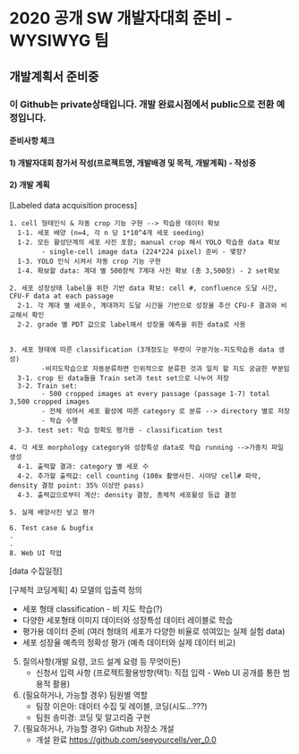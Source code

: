 ﻿# 2020 공개 SW 개발자대회 준비 - WYSIWYG 팀
## 개발계획서 준비중
### 이 Github는 private상태입니다. 개발 완료시점에서 public으로 전환 예정입니다. 

#### 준비사항 체크
#### 1) 개발자대회 참가서 작성(프로젝트명, 개발배경 및 목적, 개발계획)  - 작성중
#### 2) 개발 계획
    
[Labeled data acquisition process]

    1. cell 형태인식 & 자동 crop 기능 구현 --> 학습용 데이터 확보
      1-1. 세포 배양 (n=4, 각 n 당 1*10^4개 세포 seeding)
      1-2. 모든 활성단계의 세포 사진 포함; manual crop 해서 YOLO 학습용 data 확보 
            - single-cell image data (224*224 pixel) 준비 - 몇장?
      1-3. YOLO 인식 시켜서 자동 crop 기능 구현
      1-4. 확보할 data: 계대 별 500장씩 7계대 사진 확보 (총 3,500장) - 2 set확보

    2. 세포 성장상태 label을 위한 기반 data 확보: cell #, confluence 도달 시간, CFU-F data at each passage
      2-1. 각 계대 별 세포수, 계대까지 도달 시간을 기반으로 성장율 추산 CFU-F 결과와 비교해서 확인
      2-2. grade 별 PDT 값으로 label해서 성장율 예측을 위한 data로 사용
       

    3. 세포 형태에 따른 classification (3개정도는 뚜렷이 구분가능-지도학습용 data 생성) 
            -비지도학습으로 자동분류하면 인위적으로 분류한 것과 일치 할 지도 궁금한 부분임
      3-1. crop 된 data들을 Train set과 test set으로 나누어 저장  
      3-2. Train set: 
            - 500 cropped images at every passage (passage 1-7) total 3,500 cropped images
            - 전체 섞어서 세포 활성에 따른 category 로 분류 --> directory 별로 저장
            - 학습 수행
      3-3. test set: 학습 정확도 평가용 - classification test

    4. 각 세포 morphology category와 성장특성 data로 학습 running -->가중치 파일 생성
      4-1. 출력할 결과: category 별 세포 수
      4-2. 추가할 출력값: cell counting (100x 촬영사진. 시야당 cell# 파악, density 결정 point: 35% 이상만 pass)
      4-3. 출력값으로부터 계산: density 결정, 총체적 세포활성 등급 결정 
      
    5. 실제 배양사진 넣고 평가 
    
    6. Test case & bugfix
    . 
    . 
    8. Web UI 작업
    

[data 수집일정]



[구체적 코딩계획]
4) 모델의 입출력 정의
   - 세포 형태 classification - 비 지도 학습(?)
   - 다양한 세포형태 이미지 데이터와 성장특성 데이터 레이블로 학습
   - 평가용 데이터 준비 (여러 형태의 세포가 다양한 비율로 섞여있는 실제 실험 data)
   - 세포 성장율 예측의 정확성 평가 (예측 데이터와 실제 데이터 비교)
5) 질의사항(개발 요령, 코드 설계 요령 등 무엇이든)
   - 신청서 입력 사항 (프로젝트활용방향(택1): 직접 입력 - Web UI 공개를 통한 범용적 활용)
6) (필요하거나, 가능할 경우) 팀원별 역할
   - 팀장 이은아: 데이터 수집 및 레이블, 코딩(시도...???)  
   - 팀원 송미경: 코딩 및 알고리즘 구현
7) (필요하거나, 가능할 경우) Github 저장소 개설
   - 개설 완료 https://github.com/seeyourcells/ver_0.0
